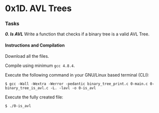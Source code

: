 # 0x1D. AVL Trees

### Tasks

_**0. Is AVL**_
Write a function that checks if a binary tree is a valid AVL Tree.

#### Instructions and Compilation

Download all the files.

Compile using minimum `gcc 4.8.4`.

Execute the following command in your GNU/Linux based terminal (CLI):

`$ gcc -Wall -Wextra -Werror -pedantic binary_tree_print.c 0-main.c 0-binary_tree_is_avl.c -L. -lavl -o 0-is_avl`

Execute the fully created file:

`$ ./0-is_avl`
